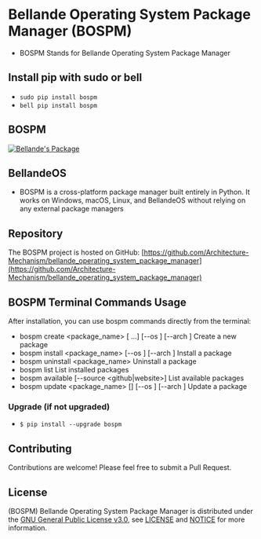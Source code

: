 # Bellande Operating System Package Manager (BOSPM)
- BOSPM Stands for Bellande Operating System Package Manager

## Install pip with sudo or bell
- `sudo pip install bospm`
- `bell pip install bospm`

## BOSPM
[![Bellande's Package](https://img.shields.io/badge/Bellande's%20Package-BOSPM-blue?style=for-the-badge&logo=python&color=blue)](https://pypi.org/project/bospm)

## BellandeOS
- BOSPM is a cross-platform package manager built entirely in Python. It works on Windows, macOS, Linux, and BellandeOS without relying on any external package managers

## Repository

The BOSPM project is hosted on GitHub: [https://github.com/Architecture-Mechanism/bellande_operating_system_package_manager](https://github.com/Architecture-Mechanism/bellande_operating_system_package_manager)


## BOSPM Terminal Commands Usage
After installation, you can use bospm commands directly from the terminal:

- bospm create <package_name> <version> <file1> [<file2> ...] [--os <os>] [--arch <arch>]  Create a new package
- bospm install <package_name> <version> [--os <os>] [--arch <arch>]                       Install a package
- bospm uninstall <package_name>                                                           Uninstall a package
- bospm list                                                                               List installed packages
- bospm available [--source <github|website>]                                              List available packages
- bospm update <package_name> [<version>] [--os <os>] [--arch <arch>]                      Update a package

### Upgrade (if not upgraded)
- `$ pip install --upgrade bospm`

## Contributing
Contributions are welcome! Please feel free to submit a Pull Request.

## License
(BOSPM) Bellande Operating System Package Manager is distributed under the [GNU General Public License v3.0](https://www.gnu.org/licenses/gpl-3.0.en.html), see [LICENSE](https://github.com/Architecture-Mechanism/bellande_operating_system_package_manager/blob/main/LICENSE) and [NOTICE](https://github.com/Architecture-Mechanism/bellande_operating_system_package_manager/blob/main/LICENSE) for more information.
